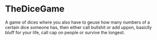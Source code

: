 # TheDiceGame
A game of dices where you also have to geuse how many numbers of a certain dice someone has, then either call bullshit or add uppon, basiclly bluff for your life, call cap on people or survive the longest.
